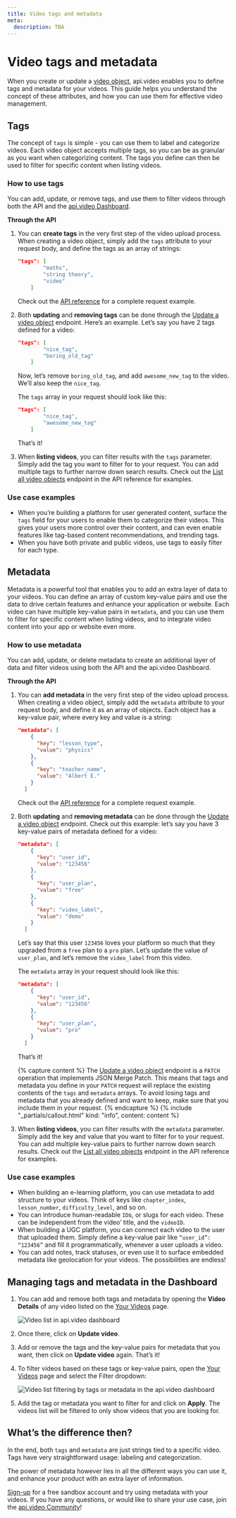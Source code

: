 ```yaml
---
title: Video tags and metadata
meta: 
  description: TBA
---
```


# Video tags and metadata

When you create or update a [video object](/vod/video-object), api.video enables you to define tags and metadata for your videos. This guide helps you understand the concept of these attributes, and how you can use them for effective video management.

## Tags

The concept of `tags` is simple - you can use them to label and categorize videos. Each video object accepts multiple tags, so you can be as granular as you want when categorizing content. The tags you define can then be used to filter for specific content when listing videos.

### How to use tags

You can add, update, or remove tags, and use them to filter videos through both the API and the [api.video Dashboard](https://dashboard.api.video/).

**Through the API**

1. You can **create tags** in the very first step of the video upload process. When creating a video object, simply add the `tags` attribute to your request body, and define the tags as an array of strings:
    
    ```json
    "tags": [
    		"maths",
    		"string theory",
    		"video"
    	]
    ```
    
    Check out the [API reference](/reference/api/Videos#create-a-video-object) for a complete request example.
    
2. Both **updating** and **removing tags** can be done through the [Update a video object](/reference/api/Videos#update-a-video-object) endpoint. Here’s an example. Let’s say you have 2 tags defined for a video:
    
    ```json
    "tags": [
    		"nice_tag",
    		"boring_old_tag"
    	]
    ```
    
    Now, let’s remove `boring_old_tag`, and add `awesome_new_tag` to the video. We’ll also keep the `nice_tag`. 
    
    The `tags` array in your request should look like this:
    
    ```json
    "tags": [
    		"nice_tag",
    		"awesome_new_tag"
    	]
    ```
    
    That’s it!
    
3. When **listing videos**, you can filter results with the `tags` parameter. Simply add the tag you want to filter for to your request. You can add multiple tags to further narrow down search results. Check out the [List all video objects](/reference/api/Videos#list-all-video-objects) endpoint in the API reference for examples.

### Use case examples

- When you’re building a platform for user generated content, surface the `tags` field for your users to enable them to categorize their videos. This gives your users more control over their content, and can even enable features like tag-based content recommendations, and trending tags.
- When you have both private and public videos, use tags to easily filter for each type.

## Metadata

Metadata is a powerful tool that enables you to add an extra layer of data to your videos. You can define an array of custom key-value pairs and use the data to drive certain features and enhance your application or website. Each video can have multiple key-value pairs in `metadata`, and you can use them to filter for specific content when listing videos, and to integrate video content into your app or website even more.

### How to use metadata

You can add, update, or delete metadata to create an additional layer of data and filter videos using both the API and the api.video Dashboard.

**Through the API**

1. You can **add metadata** in the very first step of the video upload process. When creating a video object, simply add the `metadata` attribute to your request body, and define it as an array of objects. Each object has a key-value pair, where every key and value is a string:
    
    ```json
    "metadata": [
        {
          "key": "lesson_type",
          "value": "physics"
        },
        {
          "key": "teacher_name",
          "value": "Albert E."
        }
      ]
    ```
    
    Check out the [API reference](/reference/api/Videos#create-a-video-object) for a complete request example.
    
2. Both **updating** and **removing metadata** can be done through the [Update a video object](/reference/api/Videos#update-a-video-object) endpoint. Check out this example: let’s say you have 3 key-value pairs of metadata defined for a video:
    
    ```json
    "metadata": [
        {
          "key": "user_id",
          "value": "123456"
        },
        {
          "key": "user_plan",
          "value": "free"
        },
        {
          "key": "video_label",
          "value": "demo"
        }
      ]
    ```
    
    Let’s say that this user `123456` loves your platform so much that they upgraded from a `free` plan to a `pro` plan. Let’s update the value of `user_plan`, and let’s remove the `video_label` from this video. 
    
    The `metadata` array in your request should look like this:
    
    ```json
    "metadata": [
        {
          "key": "user_id",
          "value": "123456"
        },
        {
          "key": "user_plan",
          "value": "pro"
        }
      ]
    ```
    
    That’s it!
    
    {% capture content %}
    The [Update a video object](/reference/api/Videos#create-a-video-object) endpoint is a `PATCH` operation that implements JSON Merge Patch. This means that tags and metadata you define in your `PATCH` request will replace the existing contents of the `tags` and `metadata` arrays. To avoid losing tags and metadata that you already defined and want to keep, make sure that you include them in your request.
    {% endcapture %}
    {% include "_partials/callout.html" kind: "info", content: content %}
    
3. When **listing videos**, you can filter results with the `metadata` parameter. Simply add the key and value that you want to filter for to your request. You can add multiple key-value pairs to further narrow down search results. Check out the [List all video objects](/reference/api/Videos#list-all-video-objects) endpoint in the API reference for examples.

### Use case examples

- When building an e-learning platform, you can use metadata to add structure to your videos. Think of keys like `chapter_index`, `lesson_number`, `difficulty_level`, and so on.
- You can introduce human-readable `ID`s, or slugs for each video. These can be independent from the video’ title, and the `videoID`.
- When building a UGC platform, you can connect each video to the user that uploaded them. Simply define a key-value pair like `“user_id”: “123456”` and fill it programmatically, whenever a user uploads a video.
- You can add notes, track statuses, or even use it to surface embedded metadata like geolocation for your videos. The possibilities are endless!

## Managing tags and metadata in the Dashboard

1. You can add and remove both tags and metadata by opening the **Video Details** of any video listed on the [Your Videos](https://dashboard.api.video/videos) page.
    
    ![Video list in api.video dashboard](/_assets/vod/tags-metadata/documentation_tagsandmeta_videolist.png)
    
2. Once there, click on **Update video**. 
3. Add or remove the tags and the key-value pairs for metadata that you want, then click on **Update video** again. That’s it!
4. To filter videos based on these tags or key-value pairs, open the [Your Videos](https://dashboard.api.video/videos) page and select the Filter dropdown:
    
    ![Video list filtering by tags or metadata in the api.video dashboard](/_assets/vod/tags-metadata/documentation_tagsandmeta_filtering.png)
    
5. Add the tag or metadata you want to filter for and click on **Apply**. The videos list will be filtered to only show videos that you are looking for.

## What’s the difference then?

In the end, both `tags` and `metadata` are just strings tied to a specific video. Tags have very straightforward usage: labeling and categorization. 

The power of metadata however lies in all the different ways you can use it, and enhance your product with an extra layer of information.

[Sign-up](https://dashboard.api.video/register) for a free sandbox account and try using metadata with your videos. If you have any questions, or would like to share your use case, join the [api.video Community](https://community.api.video/)!
